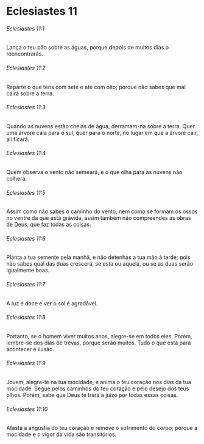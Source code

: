 # Eclesiastes 11

###### Eclesiastes 11:1

Lança o teu pão sobre as águas, porque depois de muitos dias o reencontrarás.

###### Eclesiastes 11:2

Reparte o que tens com sete e até com oito; porque não sabes que mal cairá sobre a terra.

###### Eclesiastes 11:3

Quando as nuvens estão cheias de água, derramam-na sobre a terra. Quer uma árvore caia para o sul, quer para o norte, no lugar em que a árvore cair, ali ficará.

###### Eclesiastes 11:4

Quem observa o vento não semeará, e o que olha para as nuvens não colherá.

###### Eclesiastes 11:5

Assim como não sabes o caminho do vento, nem como se formam os ossos no ventre da que está grávida, assim também não compreendes as obras de Deus, que faz todas as coisas.

###### Eclesiastes 11:6

Planta a tua semente pela manhã, e não detenhas a tua mão à tarde; pois não sabes qual das duas crescerá, se esta ou aquela, ou se as duas serão igualmente boas.

###### Eclesiastes 11:7

A luz é doce e ver o sol é agradável.

###### Eclesiastes 11:8

Portanto, se o homem viver muitos anos, alegre-se em todos eles. Porém, lembre-se dos dias de trevas, porque serão muitos. Tudo o que está para acontecer é ilusão.

###### Eclesiastes 11:9

Jovem, alegra-te na tua mocidade, e anima o teu coração nos dias da tua mocidade. Segue pelos caminhos do teu coração e pelo desejo dos teus olhos. Porém, sabe que Deus te trará a juízo por todas essas coisas.

###### Eclesiastes 11:10

Afasta a angústia do teu coração e remove o sofrimento do corpo; porque a mocidade e o vigor da vida são transitórios.

